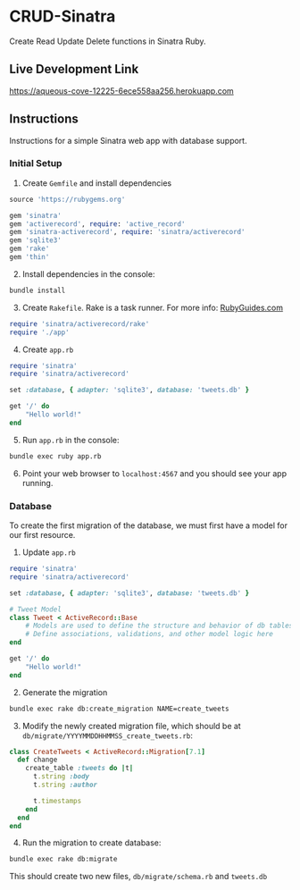# CRUD-Sinatra
 Create Read Update Delete functions in Sinatra Ruby.

## Live Development Link

https://aqueous-cove-12225-6ece558aa256.herokuapp.com

## Instructions

Instructions for a simple Sinatra web app with database support.

### Initial Setup

1. Create `Gemfile` and install dependencies

```ruby
source 'https://rubygems.org'

gem 'sinatra'                                       
gem 'activerecord', require: 'active_record'                                       # ORM to talk to database
gem 'sinatra-activerecord', require: 'sinatra/activerecord'                        # AR work on Sinatra
gem 'sqlite3'                                                                      # Database adapter
gem 'rake'                                                                         # Task runner
gem 'thin'                                                                         # Thin and fast web server
```

2. Install dependencies in the console:

```bash
bundle install
```

3. Create `Rakefile`. Rake is a task runner. For more info: [RubyGuides.com](https://www.rubyguides.com/2019/02/ruby-rake/)

```ruby
require 'sinatra/activerecord/rake'
require './app'
```

4. Create `app.rb`

```ruby
require 'sinatra'
require 'sinatra/activerecord'

set :database, { adapter: 'sqlite3', database: 'tweets.db' }

get '/' do
    "Hello world!"
end
```

5. Run `app.rb` in the console:

```bash
bundle exec ruby app.rb
```

6. Point your web browser to `localhost:4567` and you should see your app running.

### Database

To create the first migration of the database, we must first have a model for our first resource. 

1. Update `app.rb`

```ruby
require 'sinatra'
require 'sinatra/activerecord'

set :database, { adapter: 'sqlite3', database: 'tweets.db' }

# Tweet Model
class Tweet < ActiveRecord::Base
    # Models are used to define the structure and behavior of db tables
    # Define associations, validations, and other model logic here
end

get '/' do
    "Hello world!"
end
```

2. Generate the migration

```bash
bundle exec rake db:create_migration NAME=create_tweets
```

3. Modify the newly created migration file, which should be at `db/migrate/YYYYMMDDHHMMSS_create_tweets.rb`:

```ruby
class CreateTweets < ActiveRecord::Migration[7.1]
  def change
    create_table :tweets do |t|
      t.string :body
      t.string :author

      t.timestamps
    end
  end
end
```

4. Run the migration to create database:

```bash
bundle exec rake db:migrate
```
This should create two new files, `db/migrate/schema.rb` and `tweets.db`
